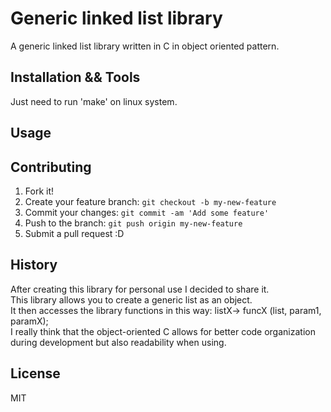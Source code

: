 # Generic linked list library

A generic linked list library written in C in object oriented pattern.

## Installation && Tools

Just need to run 'make' on linux system.</br>

## Usage

## Contributing

1. Fork it!
2. Create your feature branch: `git checkout -b my-new-feature`
3. Commit your changes: `git commit -am 'Add some feature'`
4. Push to the branch: `git push origin my-new-feature`
5. Submit a pull request :D

## History

After creating this library for personal use I decided to share it.</br>
This library allows you to create a generic list as an object.</br>
It then accesses the library functions in this way: listX-> funcX (list, param1, paramX);</br>
I really think that the object-oriented C allows for better code organization during development but also readability when using.

## License

MIT
